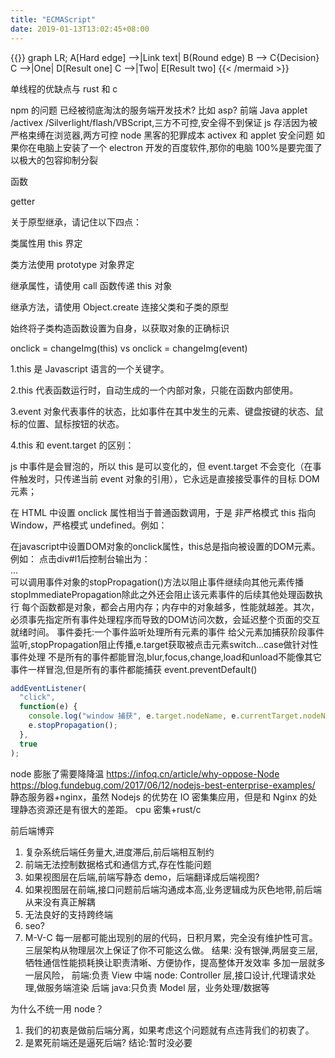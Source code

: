 ```yaml
---
title: "ECMAScript"
date: 2019-01-13T13:02:45+08:00
---
```


{{<mermaid align="left">}}
graph LR;
A[Hard edge] -->|Link text| B(Round edge)
B --> C{Decision}
C -->|One| D[Result one]
C -->|Two| E[Result two]
{{< /mermaid >}}

单线程的优缺点与 rust 和 c

npm 的问题
已经被彻底淘汰的服务端开发技术?
比如 asp?
前端
Java applet /activex /Silverlight/flash/VBScript,三方不可控,安全得不到保证
js 存活因为被严格束缚在浏览器,两方可控
node 黑客的犯罪成本
activex 和 applet 安全问题
如果你在电脑上安装了一个 electron 开发的百度软件,那你的电脑 100%是要完蛋了
以极大的包容抑制分裂

函数

getter

关于原型继承，请记住以下四点：

类属性用 this 界定

类方法使用 prototype 对象界定

继承属性，请使用 call 函数传递 this 对象

继承方法，请使用 Object.create 连接父类和子类的原型

始终将子类构造函数设置为自身，以获取对象的正确标识

onclick = changeImg(this) vs onclick = changeImg(event)

1.this 是 Javascript 语言的一个关键字。

2.this 代表函数运行时，自动生成的一个内部对象，只能在函数内部使用。

3.event 对象代表事件的状态，比如事件在其中发生的元素、键盘按键的状态、鼠标的位置、鼠标按钮的状态。

4.this 和 event.target 的区别：

js 中事件是会冒泡的，所以 this 是可以变化的，但 event.target 不会变化（在事件触发时，只传递当前 event 对象的引用），它永远是直接接受事件的目标 DOM 元素；

在 HTML 中设置 onclick 属性相当于普通函数调用，于是 非严格模式 this 指向 Window，严格模式 undefined。例如：

<div onclick="clickHandler()"></div>
<script>
function clickHandler(){
    console.log(this);
}
</script>
在javascript中设置DOM对象的onclick属性，this总是指向被设置的DOM元素。例如：
<script>
document
  .getElementById('l1')
  .onclick = function(){
    console.log(this);
  };
</script>
点击div#l1后控制台输出为：

<div id="l1">...</div>
可以调用事件对象的stopPropagation()方法以阻止事件继续向其他元素传播
stopImmediatePropagation除此之外还会阻止该元素事件的后续其他处理函数执行
每个函数都是对象，都会占用内存；内存中的对象越多，性能就越差。其次，必须事先指定所有事件处理程序而导致的DOM访问次数，会延迟整个页面的交互就绪时间。
事件委托:一个事件监听处理所有元素的事件
给父元素加捕获阶段事件监听,stopPropagation阻止传播,e.target获取被点击元素switch...case做针对性事件处理
不是所有的事件都能冒泡,blur,focus,change,load和unload不能像其它事件一样冒泡,但是所有的事件都能捕获
event.preventDefault()

```js
addEventListener(
  "click",
  function(e) {
    console.log("window 捕获", e.target.nodeName, e.currentTarget.nodeName);
    e.stopPropagation();
  },
  true
);
```

node 膨胀了需要降降温
https://infoq.cn/article/why-oppose-Node
https://blog.fundebug.com/2017/06/12/nodejs-best-enterprise-examples/
静态服务器+nginx，虽然 Nodejs 的优势在 IO 密集集应用，但是和 Nginx 的处理静态资源还是有很大的差距。
cpu 密集+rust/c

前后端博弈

1. 复杂系统后端任务量大,进度滞后,前后端相互制约
2. 前端无法控制数据格式和通信方式,存在性能问题
3. 如果视图层在后端,前端写静态 demo，后端翻译成后端视图?
4. 如果视图层在前端,接口问题前后端沟通成本高,业务逻辑成为灰色地带,前后端从来没有真正解耦
5. 无法良好的支持跨终端
6. seo?
7. M-V-C 每一层都可能出现别的层的代码，日积月累，完全没有维护性可言。
   三层架构从物理层次上保证了你不可能这么做。
   结果:
   没有银弹,两层变三层,牺牲通信性能损耗换让职责清晰、方便协作，提高整体开发效率
   多加一层就多一层风险，
   前端:负责 View
   中端 node: Controller 层,接口设计,代理请求处理,做服务端渲染
   后端 java:只负责 Model 层，业务处理/数据等

为什么不统一用 node？

1. 我们的初衷是做前后端分离，如果考虑这个问题就有点违背我们的初衷了。
2. 是累死前端还是逼死后端?
   结论:暂时没必要
